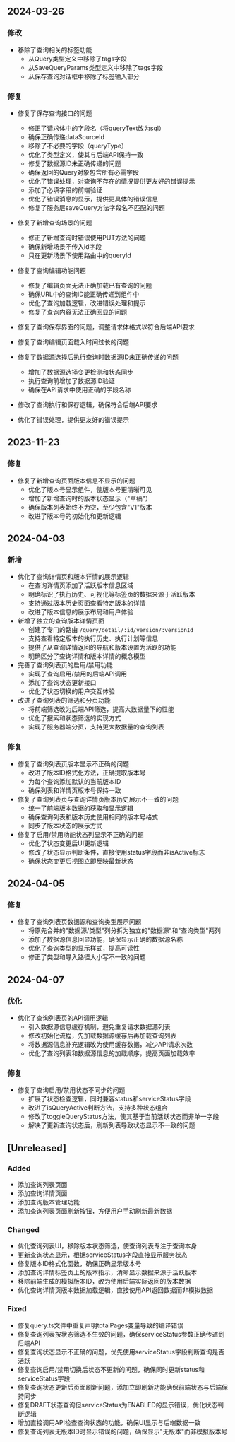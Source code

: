 ## 2024-03-26

### 修改

- 移除了查询相关的标签功能
  - 从Query类型定义中移除了tags字段
  - 从SaveQueryParams类型定义中移除了tags字段
  - 从保存查询对话框中移除了标签输入部分

### 修复

- 修复了保存查询接口的问题
  - 修正了请求体中的字段名（将queryText改为sql）
  - 确保正确传递dataSourceId
  - 移除了不必要的字段（queryType）
  - 优化了类型定义，使其与后端API保持一致
  - 修复了数据源ID未正确传递的问题
  - 确保返回的Query对象包含所有必需字段
  - 优化了错误处理，对查询不存在的情况提供更友好的错误提示
  - 添加了必填字段的前端验证
  - 优化了错误消息的显示，提供更具体的错误信息
  - 修复了服务层saveQuery方法字段名不匹配的问题

- 修复了新增查询场景的问题
  - 修正了新增查询时错误使用PUT方法的问题
  - 确保新增场景不传入id字段
  - 只在更新场景下使用路由中的queryId

- 修复了查询编辑功能问题
  - 修复了编辑页面无法正确加载已有查询的问题
  - 确保URL中的查询ID能正确传递到组件中
  - 优化了查询加载逻辑，改进错误处理和提示
  - 修复了查询内容无法正确回显的问题

- 修复了查询保存界面的问题，调整请求体格式以符合后端API要求
- 修复了查询编辑页面载入时间过长的问题
- 修复了数据源选择后执行查询时数据源ID未正确传递的问题
  - 增加了数据源选择变更检测和状态同步
  - 执行查询前增加了数据源ID验证
  - 确保在API请求中使用正确的字段名称
- 修改了查询执行和保存逻辑，确保符合后端API要求
- 优化了错误处理，提供更友好的错误提示

## 2023-11-23

### 修复

- 修复了新增查询页面版本信息不显示的问题
  - 优化了版本号显示组件，使版本号更清晰可见
  - 增加了新增查询时的版本状态显示（"草稿"）
  - 确保版本列表始终不为空，至少包含"V1"版本
  - 改进了版本号的初始化和更新逻辑

## 2024-04-03

### 新增

- 优化了查询详情页和版本详情的展示逻辑
  - 在查询详情页添加了活跃版本信息区域
  - 明确标识了执行历史、可视化等标签页的数据来源于活跃版本
  - 支持通过版本历史页面查看特定版本的详情
  - 改进了版本信息的展示布局和用户体验
- 新增了独立的查询版本详情页面
  - 创建了专门的路由 `/query/detail/:id/version/:versionId`
  - 支持查看特定版本的执行历史、执行计划等信息
  - 提供了从查询详情返回的导航和版本设置为活跃的功能
  - 明确区分了查询详情和版本详情的概念模型
- 完善了查询列表页的启用/禁用功能
  - 实现了查询启用/禁用的后端API调用
  - 添加了查询状态更新接口
  - 优化了状态切换的用户交互体验
- 改进了查询列表的筛选和分页功能
  - 将前端筛选改为后端API筛选，提高大数据量下的性能
  - 优化了搜索和状态筛选的实现方式
  - 实现了服务器端分页，支持更大数据量的查询列表

### 修复

- 修复了查询列表页版本显示不正确的问题
  - 改进了版本ID格式化方法，正确提取版本号
  - 为每个查询添加默认的当前版本ID
  - 确保列表和详情页版本号保持一致
- 修复了查询列表页与查询详情页版本历史展示不一致的问题
  - 统一了前端版本数据的获取和显示逻辑
  - 确保查询列表和版本历史使用相同的版本号格式
  - 同步了版本状态的展示方式
- 修复了启用/禁用功能状态列显示不正确的问题
  - 优化了状态变更后UI更新逻辑
  - 修改了状态显示判断条件，直接使用status字段而非isActive标志
  - 确保状态变更后视图立即反映最新状态

## 2024-04-05

### 修复

- 修复了查询列表页数据源和查询类型展示问题
  - 将原先合并的"数据源/类型"列分拆为独立的"数据源"和"查询类型"两列
  - 添加了数据源信息回显功能，确保显示正确的数据源名称
  - 优化了查询类型的显示样式，提高可读性
  - 修正了类型和导入路径大小写不一致的问题

## 2024-04-07

### 优化

- 优化了查询列表页的API调用逻辑
  - 引入数据源信息缓存机制，避免重复请求数据源列表
  - 修改初始化流程，先加载数据源缓存后再加载查询列表
  - 将数据源信息补充逻辑改为使用缓存数据，减少API请求次数
  - 优化了查询列表和数据源信息的加载顺序，提高页面加载效率

### 修复

- 修复了查询启用/禁用状态不同步的问题
  - 扩展了状态检查逻辑，同时兼容status和serviceStatus字段
  - 改进了isQueryActive判断方法，支持多种状态组合
  - 修改了toggleQueryStatus方法，使其基于当前活跃状态而非单一字段
  - 解决了更新查询状态后，刷新列表导致状态显示不一致的问题

## [Unreleased]

### Added
- 添加查询列表页面
- 添加查询详情页面
- 添加查询版本管理功能
- 添加查询列表页面刷新按钮，方便用户手动刷新最新数据

### Changed
- 优化查询列表UI，移除版本状态筛选，使查询列表专注于查询本身
- 更新查询状态显示，根据serviceStatus字段直接显示服务状态
- 修复版本ID格式化函数，确保正确显示版本号
- 添加查询详情标签页上的版本指示，清晰显示数据来源于活跃版本
- 移除前端生成的模拟版本ID，改为使用后端实际返回的版本数据
- 优化查询详情页版本数据加载逻辑，直接使用API返回数据而非模拟数据

### Fixed
- 修复query.ts文件中重复声明totalPages变量导致的编译错误
- 修复查询列表按状态筛选不生效的问题，确保serviceStatus参数正确传递到后端API
- 修复查询状态显示不正确的问题，优先使用serviceStatus字段判断查询是否活跃
- 修复查询启用/禁用切换后状态不更新的问题，确保同时更新status和serviceStatus字段
- 修复查询状态更新后页面刷新问题，添加立即刷新功能确保前端状态与后端保持同步
- 修复DRAFT状态查询但serviceStatus为ENABLED的显示错误，优化状态判断逻辑
- 增加直接调用API检查查询状态的功能，确保UI显示与后端数据一致
- 修复查询列表无版本ID时显示错误的问题，确保显示"无版本"而非模拟版本号